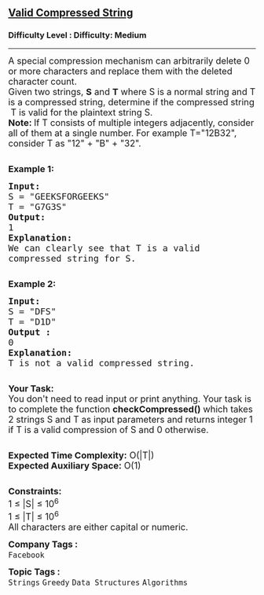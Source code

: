 <h2><a href="https://www.geeksforgeeks.org/problems/valid-compressed-string--170647/1?page=8&category=Strings&sortBy=submissions">Valid Compressed String</a></h2><h3>Difficulty Level : Difficulty: Medium</h3><hr><div class="problems_problem_content__Xm_eO"><p><span style="font-size:18px">A special compression mechanism can arbitrarily&nbsp;delete 0 or more characters and replace them with the deleted character count.<br>
Given two strings,&nbsp;<strong>S</strong>&nbsp;and <strong>T</strong> where&nbsp;S is a normal string and T is a compressed&nbsp;string,&nbsp;determine if the compressed string &nbsp;T is valid for the plaintext string S.&nbsp;<br>
<strong>Note:&nbsp;</strong>If T consists of multiple integers adjacently, consider all of them at a single number. For example T="12B32", consider T as "12" + "B" + "32".&nbsp;&nbsp;</span></p>

<p><br>
<span style="font-size:18px"><strong>Example 1:</strong></span></p>

<pre><span style="font-size:18px"><strong>Input:
</strong>S = "GEEKSFORGEEKS"
T = "G7G3S"
<strong>Output:
</strong>1
<strong>Explanation:</strong>
We can clearly see that T is a valid 
compressed string for S.</span>
</pre>

<p><br>
<span style="font-size:18px"><strong>Example 2:</strong></span></p>

<pre><span style="font-size:18px"><strong>Input:
</strong>S = "DFS"
T = "D1D"
<strong>Output :</strong>
0
<strong>Explanation:</strong>
T is not a valid compressed string.
</span></pre>

<p><br>
<span style="font-size:18px"><strong>Your Task:&nbsp;&nbsp;</strong><br>
You don't need to read input or print anything. Your task is to complete the function&nbsp;<strong>checkCompressed()</strong>&nbsp;which takes 2&nbsp;strings S&nbsp;and T as input parameters and returns integer 1 if T is a valid compression of S and&nbsp;0 otherwise.</span></p>

<p><br>
<span style="font-size:18px"><strong>Expected Time Complexity:</strong>&nbsp;O(|T|)<br>
<strong>Expected Auxiliary Space:</strong>&nbsp;O(1)</span></p>

<p><br>
<span style="font-size:18px"><strong>Constraints:</strong><br>
1 ≤ |S|&nbsp;≤ 10<sup>6</sup><br>
1 ≤ |T| ≤&nbsp;10<sup>6</sup><br>
All characters are either capital or numeric.</span></p>
</div><p><span style=font-size:18px><strong>Company Tags : </strong><br><code>Facebook</code>&nbsp;<br><p><span style=font-size:18px><strong>Topic Tags : </strong><br><code>Strings</code>&nbsp;<code>Greedy</code>&nbsp;<code>Data Structures</code>&nbsp;<code>Algorithms</code>&nbsp;